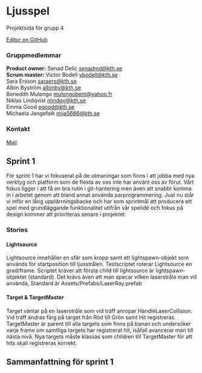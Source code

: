 # Ljusspel 

Projektsida för grupp 4

[Editor on GitHub](https://github.com/Byssis/Project2017/edit/master/README.md) 

### Gruppmedlemmar
**Product owner:** Senad Delic <senadmd@kth.se> <br/>
**Scrum master:** Victor Bodell <vbodell@kth.se> <br/>
Sara Ersson <saraers@kth.se><br/>
Albin Byström <albinby@kth.se><br/>
Benedith Mulongo <mulongobent@yahoo.fr><br/>
Niklas Lindqvist <nlindqv@kth.se><br/>
Emma Good <egood@kth.se><br/>
Michaela Jangefalk <mija5666@kth.se><br/>

### Kontakt

[Mail](https://github.com/contact).


## Sprint 1

För sprint 1 har vi fokuserat på de utmaningar som finns i att jobba med nya verktyg och platform som de flesta av oss inte har använt oss av förut. Vårt fokus ligger i att få en bra rutin i git-hantering men även att snabbt komma in i arbetet genom att bland annat använda parprogrammering. Just nu står vi inför en lång upplärrningsbacke och har som sprintmål att producera ett spel med grundläggande  funktionalitet utifrån vår spelidé och fokus på design kommer att prioriteras senare i projektet. 

### Stories

#### Lightsource
Lightsource innehåller en sfär som kropp samt ett lightspawn-objekt som används för startposition till ljusstrålen. Testscriptet roterar Lightsource en grad/frame. Scriptet kräver att första child till lightsource är lightspawn-objektet (standard). Det krävs även att man specar vilken laserstråle man vill använda, Standard är Assets/Prefabs/LaserRay.prefab

#### Target & TargetMaster
Target väntar på en laserstråle som vid träff anropar HandleLaserCollision. Vid träff ändras färg på target från Röd till Grön samt Hit registreras. TargetMaster är parent till alla targets som finns på banan och undersöker varje frame om samtliga targets har registrerat hit, isåfall avancerar man till nästa nivå. Nya targets måste klassas som children till TargetMaster för att hits skall registreras korrekt.

## Sammanfattning för sprint 1


